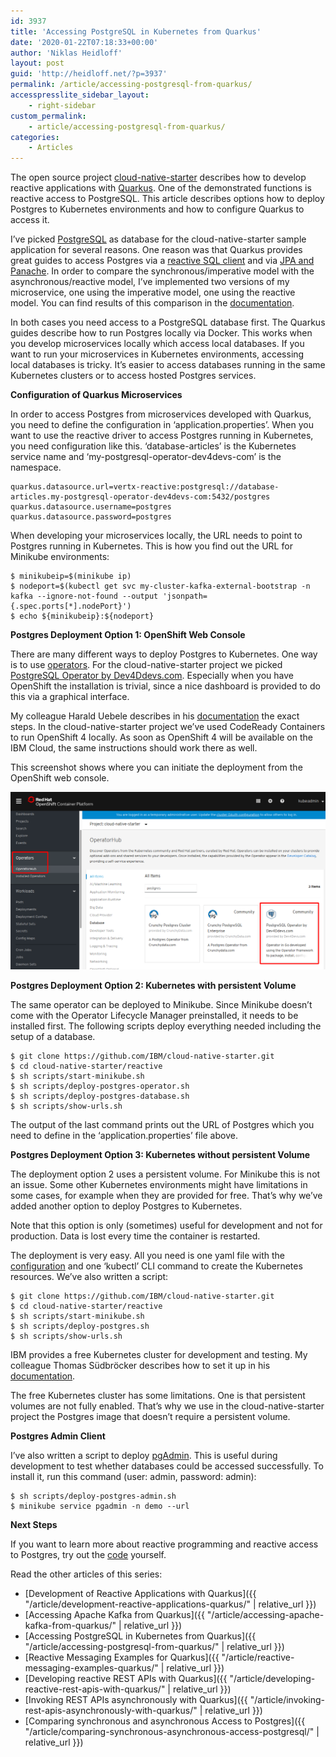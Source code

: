 ```yaml
---
id: 3937
title: 'Accessing PostgreSQL in Kubernetes from Quarkus'
date: '2020-01-22T07:18:33+00:00'
author: 'Niklas Heidloff'
layout: post
guid: 'http://heidloff.net/?p=3937'
permalink: /article/accessing-postgresql-from-quarkus/
accesspresslite_sidebar_layout:
    - right-sidebar
custom_permalink:
    - article/accessing-postgresql-from-quarkus/
categories:
    - Articles
---
```


The open source project [cloud-native-starter](https://github.com/IBM/cloud-native-starter/tree/master/reactive) describes how to develop reactive applications with [Quarkus](https://quarkus.io/). One of the demonstrated functions is reactive access to PostgreSQL. This article describes options how to deploy Postgres to Kubernetes environments and how to configure Quarkus to access it.

I’ve picked [PostgreSQL](https://www.postgresql.org/) as database for the cloud-native-starter sample application for several reasons. One reason was that Quarkus provides great guides to access Postgres via a [reactive SQL client](https://quarkus.io/guides/reactive-sql-clients) and via [JPA and Panache](https://quarkus.io/guides/hibernate-orm-panache). In order to compare the synchronous/imperative model with the asynchronous/reactive model, I’ve implemented two versions of my microservice, one using the imperative model, one using the reactive model. You can find results of this comparison in the [documentation](https://github.com/IBM/cloud-native-starter/blob/master/reactive/documentation/LoadTests.md).

In both cases you need access to a PostgreSQL database first. The Quarkus guides describe how to run Postgres locally via Docker. This works when you develop microservices locally which access local databases. If you want to run your microservices in Kubernetes environments, accessing local databases is tricky. It’s easier to access databases running in the same Kubernetes clusters or to access hosted Postgres services.

**Configuration of Quarkus Microservices**

In order to access Postgres from microservices developed with Quarkus, you need to define the configuration in ‘application.properties’. When you want to use the reactive driver to access Postgres running in Kubernetes, you need configuration like this. ‘database-articles’ is the Kubernetes service name and ‘my-postgresql-operator-dev4devs-com’ is the namespace.

```
quarkus.datasource.url=vertx-reactive:postgresql://database-articles.my-postgresql-operator-dev4devs-com:5432/postgres
quarkus.datasource.username=postgres
quarkus.datasource.password=postgres
```

When developing your microservices locally, the URL needs to point to Postgres running in Kubernetes. This is how you find out the URL for Minikube environments:

```
$ minikubeip=$(minikube ip)
$ nodeport=$(kubectl get svc my-cluster-kafka-external-bootstrap -n kafka --ignore-not-found --output 'jsonpath={.spec.ports[*].nodePort}')
$ echo ${minikubeip}:${nodeport}  
```

**Postgres Deployment Option 1: OpenShift Web Console**

There are many different ways to deploy Postgres to Kubernetes. One way is to use [operators](https://operatorhub.io/?keyword=postgre). For the cloud-native-starter project we picked [PostgreSQL Operator by Dev4Ddevs.com](https://operatorhub.io/operator/postgresql-operator-dev4devs-com). Especially when you have OpenShift the installation is trivial, since a nice dashboard is provided to do this via a graphical interface.

My colleague Harald Uebele describes in his [documentation](https://github.com/IBM/cloud-native-starter/blob/master/reactive/documentation/OpenShift4.md) the exact steps. In the cloud-native-starter project we’ve used CodeReady Containers to run OpenShift 4 locally. As soon as OpenShift 4 will be available on the IBM Cloud, the same instructions should work there as well.

This screenshot shows where you can initiate the deployment from the OpenShift web console.

![image](/assets/img/2020/01/operatorhub-postgres.png)

**Postgres Deployment Option 2: Kubernetes with persistent Volume**

The same operator can be deployed to Minikube. Since Minikube doesn’t come with the Operator Lifecycle Manager preinstalled, it needs to be installed first. The following scripts deploy everything needed including the setup of a database.

```
$ git clone https://github.com/IBM/cloud-native-starter.git
$ cd cloud-native-starter/reactive
$ sh scripts/start-minikube.sh
$ sh scripts/deploy-postgres-operator.sh
$ sh scripts/deploy-postgres-database.sh
$ sh scripts/show-urls.sh
```

The output of the last command prints out the URL of Postgres which you need to define in the ‘application.properties’ file above.

**Postgres Deployment Option 3: Kubernetes without persistent Volume**

The deployment option 2 uses a persistent volume. For Minikube this is not an issue. Some other Kubernetes environments might have limitations in some cases, for example when they are provided for free. That’s why we’ve added another option to deploy Postgres to Kubernetes.

Note that this option is only (sometimes) useful for development and not for production. Data is lost every time the container is restarted.

The deployment is very easy. All you need is one yaml file with the [configuration](https://github.com/IBM/cloud-native-starter/blob/master/reactive/iks-scripts/postgres.yaml) and one ‘kubectl’ CLI command to create the Kubernetes resources. We’ve also written a script:

```
$ git clone https://github.com/IBM/cloud-native-starter.git
$ cd cloud-native-starter/reactive
$ sh scripts/start-minikube.sh
$ sh scripts/deploy-postgres.sh
$ sh scripts/show-urls.sh
```

IBM provides a free Kubernetes cluster for development and testing. My colleague Thomas Südbröcker describes how to set it up in his [documentation](https://github.com/IBM/cloud-native-starter/blob/master/reactive/documentation/IKS.md).

The free Kubernetes cluster has some limitations. One is that persistent volumes are not fully enabled. That’s why we use in the cloud-native-starter project the Postgres image that doesn’t require a persistent volume.

**Postgres Admin Client**

I’ve also written a script to deploy [pgAdmin](https://www.pgadmin.org/). This is useful during development to test whether databases could be accessed successfully. To install it, run this command (user: admin, password: admin):

```
$ sh scripts/deploy-postgres-admin.sh
$ minikube service pgadmin -n demo --url
```

**Next Steps**

If you want to learn more about reactive programming and reactive access to Postgres, try out the [code](https://github.com/IBM/cloud-native-starter/tree/master/reactive) yourself.

Read the other articles of this series:

- [Development of Reactive Applications with Quarkus]({{ "/article/development-reactive-applications-quarkus/" | relative_url }})
- [Accessing Apache Kafka from Quarkus]({{ "/article/accessing-apache-kafka-from-quarkus/" | relative_url }})
- [Accessing PostgreSQL in Kubernetes from Quarkus]({{ "/article/accessing-postgresql-from-quarkus/" | relative_url }})
- [Reactive Messaging Examples for Quarkus]({{ "/article/reactive-messaging-examples-quarkus/" | relative_url }})
- [Developing reactive REST APIs with Quarkus]({{ "/article/developing-reactive-rest-apis-with-quarkus/" | relative_url }})
- [Invoking REST APIs asynchronously with Quarkus]({{ "/article/invoking-rest-apis-asynchronously-with-quarkus/" | relative_url }})
- [Comparing synchronous and asynchronous Access to Postgres]({{ "/article/comparing-synchronous-asynchronous-access-postgresql/" | relative_url }})